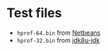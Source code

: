 # Test files

- `hprof-64.bin` from [Netbeans](https://github.com/apache/netbeans/tree/master/profiler/lib.profiler/test/unit/src/org/netbeans/lib/profiler/heap)
- `hprof-32.bin` from [jdk8u-jdk](https://github.com/frohoff/jdk8u-jdk/tree/master/test/sun/tools/jhat)
